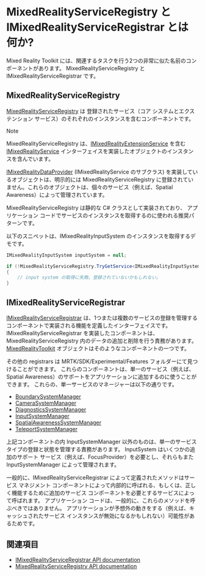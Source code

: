 # MixedRealityServiceRegistry と IMixedRealityServiceRegistrar とは何か?

Mixed Reality Toolkit には、関連するタスクを行う2つの非常に似た名前のコンポーネントがあります。
MixedRealityServiceRegistry と IMixedRealityServiceRegistrar です。

## MixedRealityServiceRegistry

[MixedRealityServiceRegistry](xref:Microsoft.MixedReality.Toolkit.MixedRealityServiceRegistry) は
登録されたサービス（コア システムとエクステンション サービス）のそれぞれのインスタンスを含むコンポーネントです。

> [!NOTE]
> MixedRealityServiceRegistry は、[IMixedRealityExtensionService](xref:Microsoft.MixedReality.Toolkit.IMixedRealityExtensionService) を含む [IMixedRealityService](xref:Microsoft.MixedReality.Toolkit.IMixedRealityService) インターフェイスを実装したオブジェクトのインスタンスを含んでいます。
>
> [IMixedRealityDataProvider](xref:Microsoft.MixedReality.Toolkit.IMixedRealityDataProvider) (IMixedRealityService のサブクラス) を実装しているオブジェクトは、明示的には MixedRealityServiceRegistry に登録されていません。これらのオブジェクトは、個々のサービス（例えば、Spatial Awareness）によって管理されています。

MixedRealityServiceRegistry は静的な C# クラスとして実装されており、
アプリケーション コードでサービスのインスタンスを取得するのに使われる推奨パターンです。

以下のスニペットは、IMixedRealityInputSystem のインスタンスを取得するデモです。

```c#
IMixedRealityInputSystem inputSystem = null;

if (!MixedRealityServiceRegistry.TryGetService<IMixedRealityInputSystem>(out inputSystem))
{
    // input system の取得に失敗。登録されていないかもしれない。
}
```

## IMixedRealityServiceRegistrar

[IMixedRealityServiceRegistrar](xref:Microsoft.MixedReality.Toolkit.IMixedRealityServiceRegistrar)
は、1つまたは複数のサービスの登録を管理するコンポーネントで実装される機能を定義したインターフェイスです。
IMixedRealityServiceRegistrar を実装したコンポーネントは、MixedRealityServiceRegistry 内のデータの追加と削除を行う責務があります。
[MixedRealityToolkit](xref:Microsoft.MixedReality.Toolkit.MixedRealityToolkit) オブジェクトはそのようなコンポーネントの一つです。

その他の registrars は MRTK/SDK/Experimental/Features フォルダーにて見つけることができます。
これらのコンポーネントは、単一のサービス（例えば、Spatial Awareness）のサポートをアプリケーションに追加するのに使うことができます。
これらの、単一サービスのマネージャーは以下の通りです。

- [BoundarySystemManager](xref:Microsoft.MixedReality.Toolkit.Experimental.Boundary.BoundarySystemManager)
- [CameraSystemManager](xref:Microsoft.MixedReality.Toolkit.Experimental.CameraSystem.CameraSystemManager)
- [DiagnosticsSystemManager](xref:Microsoft.MixedReality.Toolkit.Experimental.Diagnostics.DiagnosticsSystemManager)
- [InputSystemManager](xref:Microsoft.MixedReality.Toolkit.Experimental.Input.InputSystemManager)
- [SpatialAwarenessSystemManager](xref:Microsoft.MixedReality.Toolkit.Experimental.SpatialAwareness.SpatialAwarenessSystemManager)
- [TeleportSystemManager](xref:Microsoft.MixedReality.Toolkit.Experimental.Teleport.TeleportSystemManager)

上記コンポーネントの内 InputSystemManager 以外のものは、単一のサービス タイプの登録と状態を管理する責務があります。
InputSystem はいくつかの追加のサポート サービス（例えば、FocusProvider）を必要とし、それらもまた InputSystemManager によって管理されます。

一般的に、IMixedRealityServiceRegistrar によって定義されたメソッドはサービス マネジメント コンポーネントによって内部的に呼ばれる、もしくは、正しく機能するために追加のサービス コンポーネントを必要とするサービスによって呼ばれます。
アプリケーション コードは、一般的に、これらのメソッドを呼ぶべきではありません。
アプリケーションが予想外の動きをする（例えば、キャッシュされたサービス インスタンスが無効になるかもしれない）可能性があるためです。

## 関連項目

- [IMixedRealityServiceRegistrar API documentation](xref:Microsoft.MixedReality.Toolkit.IMixedRealityServiceRegistrar)
- [MixedRealityServiceRegistry API documentation](xref:Microsoft.MixedReality.Toolkit.MixedRealityServiceRegistry)
